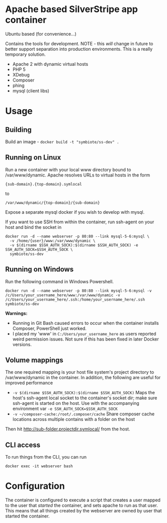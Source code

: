 # Apache based SilverStripe app container

Ubuntu based (for convenience...)

Contains the tools for development. NOTE - this _will_ change in future
to better support separation into production environments. This is a really
temporary solution. 

* Apache 2 with dynamic virtual hosts
* PHP 5
* XDebug
* Composer
* phing
* mysql (client libs)

# Usage

## Building

Build an image - `docker build -t "symbiote/ss-dev" .`


## Running on Linux

Run a new container with your local www directory bound to /var/www/dynamic. 
Apache resolves URLs to virtual hosts in the form

`{sub-domain}.{top-domain}.symlocal`

to

`/var/www/dynamic/{top-domain}/{sub-domain}`

Expose a separate mysql docker if you wish to develop with mysql. 

If you want to use SSH from within the container, run ssh-agent on your host 
and bind the socket in

```
docker run -d --name webserver -p 80:80 --link mysql-5-6:mysql \
  -v /home/{user}/www:/var/www/dynamic \
  -v $(dirname $SSH_AUTH_SOCK):$(dirname $SSH_AUTH_SOCK) -e SSH_AUTH_SOCK=$SSH_AUTH_SOCK \
  symbiote/ss-dev
```

## Running on Windows

Run the following command in Windows Powershell.

```
docker run -d --name webserver -p 80:80 --link mysql-5-6:mysql -v /c/Users/your_username_here/www:/var/www/dynamic -v /c/Users/your_username_here/.ssh:/home/your_username_here/.ssh symbiote/ss-dev
```

**Warnings:**
- Running in Git Bash caused errors to occur when the container installs Composer, PowerShell just worked.
- I placed my 'www' in `C:/Users/your_username_here` as users reported weird permission issues. Not sure if this has been fixed in later Docker versions.

## Volume mappings

The one required mapping is your host file system's project directory to 
/var/www/dynamic in the container. In addition, the following are useful for
improved performance

* `-v $(dirname $SSH_AUTH_SOCK):$(dirname $SSH_AUTH_SOCK)` Maps the host's 
  ssh-agent local socket to the container's socket dir; make sure ssh-agent is
  started on the host. Use with the accompanying environment var 
  `-e SSH_AUTH_SOCK=$SSH_AUTH_SOCK`
* `-v ~/composer-cache:/root/.composer/cache` Share composer cache locations across
  multiple contains with a folder on the host


Then hit http://sub-folder.projectdir.symlocal/ from the host. 

## CLI access

To run things from the CLI, you can run 

`docker exec -it webserver bash`

# Configuration

The container is configured to execute a script that creates a user mapped
to the user that _started_ the container, and sets apache to run as that user. 
This means that all things created by the webserver are owned by user that
started the container. 

